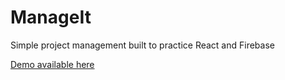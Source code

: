 # ManageIt
Simple project management built to practice React and Firebase

[Demo available here](https://project-management-site-f9d8f.web.app/)
